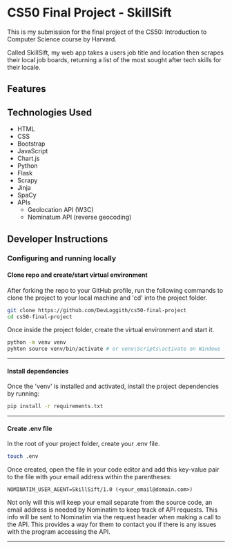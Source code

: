 # CS50 Final Project - SkillSift

This is my submission for the final project of the CS50: Introduction to Computer Science course by Harvard. 

Called SkillSift, my web app takes a users job title and location then scrapes their local job boards, returning a list of the most sought after tech skills for their locale. 

## Features

## Technologies Used

- HTML
- CSS
- Bootstrap
- JavaScript
- Chart.js
- Python
- Flask
- Scrapy
- Jinja
- SpaCy
- APIs
    - Geolocation API (W3C)
    - Nominatum API (reverse geocoding)

## Developer Instructions
### Configuring and running locally
#### Clone repo and create/start virtual environment
After forking the repo to your GitHub profile, run the following commands to clone the project to your local machine and 'cd' into the project folder.
```bash
git clone https://github.com/DevLoggith/cs50-final-project
cd cs50-final-project
```
Once inside the  project folder, create the virtual environment and start it.
```bash
python -m venv venv
pyhton source venv/bin/activate # or venv\Scripts\activate on Windows
```
<hr/>

#### Install dependencies
Once the 'venv' is installed and activated, install the project dependencies by running:
```bash
pip install -r requirements.txt
```
<hr/>

#### Create .env file
In the root of your project folder, create your .env file.
```bash
touch .env
```
Once created, open the file in your code editor and add this key-value pair to the file with your email address within the parentheses:
```
NOMINATIM_USER_AGENT=SkillSift/1.0 (<your_email@domain.com>)
```
Not only will this will keep your email separate from the source code, an email address is needed by Nominatim to keep track of API requests. This info will be sent to Nominatim via the request header when making a call to the API. This provides a way for them to contact you if there is any issues with the program accessing the API. 
<hr/>
